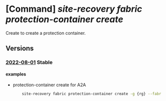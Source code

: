 # [Command] _site-recovery fabric protection-container create_

Create to create a protection container.

## Versions

### [2022-08-01](/Resources/mgmt-plane/L3N1YnNjcmlwdGlvbnMve30vcmVzb3VyY2Vncm91cHMve30vcHJvdmlkZXJzL21pY3Jvc29mdC5yZWNvdmVyeXNlcnZpY2VzL3ZhdWx0cy97fS9yZXBsaWNhdGlvbmZhYnJpY3Mve30vcmVwbGljYXRpb25wcm90ZWN0aW9uY29udGFpbmVycy97fQ==/2022-08-01.xml) **Stable**

<!-- mgmt-plane /subscriptions/{}/resourcegroups/{}/providers/microsoft.recoveryservices/vaults/{}/replicationfabrics/{}/replicationprotectioncontainers/{} 2022-08-01 -->

#### examples

- protection-container create for A2A
    ```bash
        site-recovery fabric protection-container create -g {rg} --fabric-name {fabric1_name} -n {container1_name} --vault-name {vault_name} --provider-input '[{instance-type:A2A}]'
    ```
